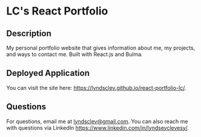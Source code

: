 # LC's React Portfolio

## Description

My personal portfolio website that gives information about me, my projects, and ways to contact me. Built with React.js and Bulma.

## Deployed Application 

You can visit the site here: https://lyndsclev.github.io/react-portfolio-lc/. 

## Questions 

For questions, email me at lyndsclev@gmail.com. You can also reach me with questions via LinkedIn https://www.linkedin.com/in/lyndseyclevesy/.
